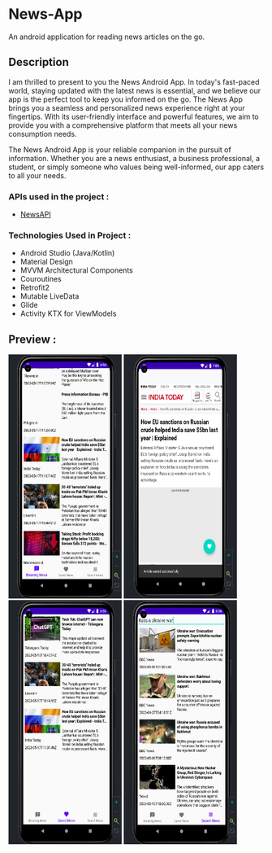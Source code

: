 # News-App
An android application for reading news articles on the go.

## Description

I am thrilled to present to you the News Android App. In today's fast-paced world, staying updated with the latest news is essential, and we believe our app is the perfect tool to keep you informed on the go. The News App brings you a seamless and personalized news experience right at your fingertips. With its user-friendly interface and powerful features, we aim to provide you with a comprehensive platform that meets all your news consumption needs.

The News Android App is your reliable companion in the pursuit of information. Whether you are a news enthusiast, a business professional, a student, or simply someone who values being well-informed, our app caters to all your needs.



### APIs used in the project :
  * [NewsAPI](https://newsapi.org/)




### Technologies Used in Project :
  * Android Studio (Java/Kotlin)
  * Material Design
  * MVVM Architectural Components
  * Couroutines
  * Retrofit2
  * Mutable LiveData
  * Glide
  * Activity KTX for ViewModels
  



  
## Preview :

<img src="https://github.com/Spedrick/News-App/blob/master/Screenshots/image1.png?raw=true" width="223" height="480"/> 
<img src="https://github.com/Spedrick/News-App/blob/master/Screenshots/image2.png?raw=true" width="223" height="480"/> 
<img src="https://github.com/Spedrick/News-App/blob/master/Screenshots/image3.png?raw=true" width="223" height="480"/>

<img src="https://github.com/Spedrick/News-App/blob/master/Screenshots/image4.png?raw=true" width="223" height="480"/>

